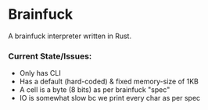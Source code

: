 # Brainfuck
A brainfuck interpreter written in Rust.

### Current State/Issues:

- Only has CLI
- Has a default (hard-coded) & fixed memory-size of 1KB
- A cell is a byte (8 bits) as per brainfuck "spec" 
- IO is somewhat slow bc we print every char as per spec
